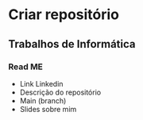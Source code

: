 # Criar repositório

## Trabalhos de Informática

### Read ME
- Link Linkedin
- Descrição do repositório
- Main (branch)
- Slides sobre mim
